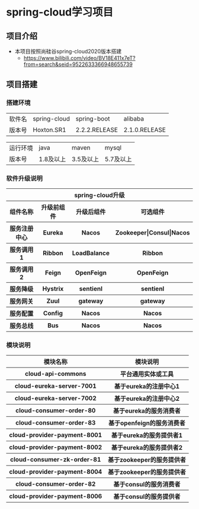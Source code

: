 # spring-cloud学习项目
## 项目介绍
- 本项目按照尚硅谷spring-cloud2020版本搭建
  - https://www.bilibili.com/video/BV18E411x7eT?from=search&seid=9522633366948655739

## 项目搭建

### 搭建环境

<table>
    <tr>
        <td>软件名</td>
        <td>spring-cloud</td>
        <td>spring-boot</td>
        <td>alibaba</td>
    </tr>
    <tr>
        <td>版本号</td>
        <td>Hoxton.SR1</td>
        <td>2.2.2.RELEASE</td>
        <td>2.1.0.RELEASE</td>
    </tr>
</table>

<table>
    <tr>
        <td>运行环境</td>
        <td>java</td>
        <td>maven</td>
        <td>mysql</td>
    </tr>
    <tr>
        <td>版本号</td>
        <td>1.8及以上</td>
        <td>3.5及以上</td>
        <td>5.7及以上</td>
    </tr>
</table>

### 软件升级说明

<table>
    <tr>
        <th colspan="4">spring-cloud升级</th>
    </tr>
    <tr>
        <th>组件名称</th>
        <th>升级前组件</th>
        <th>升级后组件</th>
        <th>可选组件</th>
    </tr>
    <tr>
        <th>服务注册中心</th>
        <th>Eureka</th>
        <th>Nacos</th>
        <th>Zookeeper|Consul|Nacos</th>
    </tr>
    <tr>
        <th>服务调用1</th>
        <th>Ribbon</th>
        <th>LoadBalance</th>
        <th>Ribbon</th>
    </tr>
    <tr>
        <th>服务调用2</th>
        <th>Feign</th>
        <th>OpenFeign</th>
        <th>OpenFeign</th>
    </tr>
    <tr>
        <th>服务降级</th>
        <th>Hystrix</th>
        <th>sentienl</th>
        <th>sentienl</th>
    </tr>
    <tr>
        <th>服务网关</th>
        <th>Zuul</th>
        <th>gateway</th>
        <th>gateway</th>
    </tr>
    <tr>
        <th>服务配置</th>
        <th>Config</th>
        <th>Nacos</th>
        <th>Nacos</th>
    </tr>
    <tr>
        <th>服务总线</th>
        <th>Bus</th>
        <th>Nacos</th>
        <th>Nacos</th>
    </tr>
</table>

### 模块说明

<table>
    <tr>
        <th>模块名称</th>
        <th>模块说明</th>
    </tr>
    <tr>
        <th>cloud-api-commons</th>
        <th>平台通用实体或工具</th>
    </tr>
    <tr>
        <th>cloud-eureka-server-7001</th>
        <th>基于eureka的注册中心1</th>
    </tr>
    <tr>
        <th>cloud-eureka-server-7002</th>
        <th>基于eureka的注册中心2</th>
    </tr>
    <tr>
        <th>cloud-consumer-order-80</th>
        <th>基于eureka的服务消费者</th>
    </tr>
    <tr>
        <th>cloud-consumer-order-83</th>
        <th>基于openfeign的服务消费者</th>
    </tr>
    <tr>
        <th>cloud-provider-payment-8001</th>
        <th>基于eureka的服务提供者1</th>
    </tr>
    <tr>
        <th>cloud-provider-payment-8002</th>
        <th>基于eureka的服务提供者2</th>
    </tr>
    <tr>
        <th>cloud-consumer-zk-order-81</th>
        <th>基于zookeeper的服务提供者</th>
    </tr>
    <tr>
        <th>cloud-provider-payment-8004</th>
        <th>基于zookeeper的服务提供者</th>
    </tr>
    <tr>
        <th>cloud-consumer-order-82</th>
        <th>基于consul的服务消费者</th>
    </tr>
    <tr>
        <th>cloud-provider-payment-8006</th>
        <th>基于consul的服务提供者</th>
    </tr>
    
    
</table>